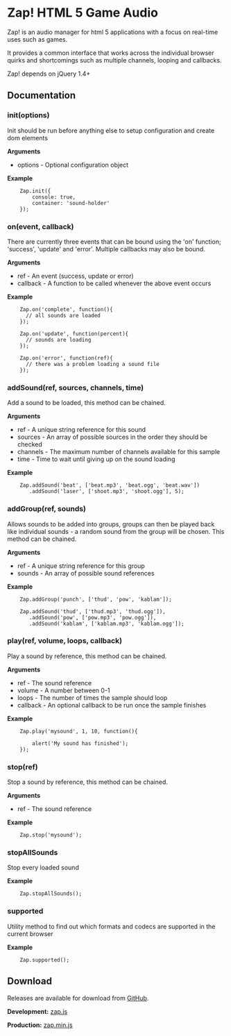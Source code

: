 # Zap! HTML 5 Game Audio 

Zap! is an audio manager for html 5 applications with a focus on real-time uses such as games. 

It provides a common interface that works across the individual browser quirks and shortcomings such as multiple channels, looping and callbacks.

Zap! depends on jQuery 1.4+


## Documentation

### init(options)

Init should be run before anything else to setup configuration and create dom elements

__Arguments__

* options - Optional configuration object

__Example__

        Zap.init({
            console: true,
            container: 'sound-holder'
        });


### on(event, callback)

There are currently three events that can be bound using the 'on' function; 'success', 'update' and 'error'. 
Multiple callbacks may also be bound.

__Arguments__

* ref - An event (success, update or error)
* callback - A function to be called whenever the above event occurs

__Example__
        
        Zap.on('complete', function(){
          // all sounds are loaded
        });
        
        Zap.on('update', function(percent){
          // sounds are loading
        });
        
        Zap.on('error', function(ref){
          // there was a problem loading a sound file
        });
           
           

### addSound(ref, sources, channels, time)

Add a sound to be loaded, this method can be chained.

__Arguments__

* ref - A unique string reference for this sound
* sources - An array of possible sources in the order they should be checked
* channels - The maximum number of channels available for this sample
* time - Time to wait until giving up on the sound loading 

__Example__
        
        Zap.addSound('beat', ['beat.mp3', 'beat.ogg', 'beat.wav'])
           .addSound('laser', ['shoot.mp3', 'shoot.ogg'], 5);



### addGroup(ref, sounds)

Allows sounds to be added into groups, groups can then be played back like
individual sounds - a random sound from the group will be chosen. This method
can be chained.

__Arguments__

* ref - A unique string reference for this group
* sounds - An array of possible sound references

__Example__
        
        Zap.addGroup('punch', ['thud', 'pow', 'kablam']);
        
        Zap.addSound('thud', ['thud.mp3', 'thud.ogg']),
           .addSound('pow', ['pow.mp3', 'pow.ogg']),
           .addSound('kablam', ['kablam.mp3', 'kablam.ogg']);



### play(ref, volume, loops, callback)

Play a sound by reference, this method can be chained.

__Arguments__

* ref - The sound reference
* volume - A number between 0-1
* loops - The number of times the sample should loop
* callback - An optional callback to be run once the sample finishes 

__Example__
        
        Zap.play('mysound', 1, 10, function(){
        
            alert('My sound has finished');
        });

### stop(ref)

Stop a sound by reference, this method can be chained.

__Arguments__

* ref - The sound reference

__Example__
        
        Zap.stop('mysound');
        
### stopAllSounds

Stop every loaded sound

__Example__
        
        Zap.stopAllSounds();


### supported

Utility method to find out which formats and codecs are supported in the current browser

__Example__
        
        Zap.supported();


## Download

Releases are available for download from
[GitHub](http://github.com/tommoor/Zap/downloads).

__Development:__ [zap.js](https://github.com/tommoor/Zap/raw/master/Zap.js)

__Production:__ [zap.min.js](https://github.com/tommoor/Zap/raw/master/Zap.min.js)
